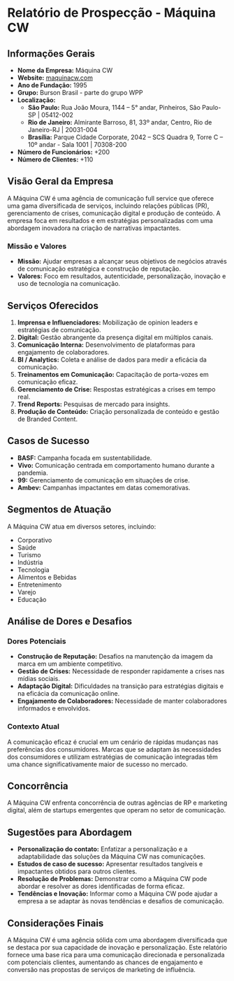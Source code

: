 # Relatório de Prospecção - Máquina CW

## Informações Gerais
- **Nome da Empresa:** Máquina CW  
- **Website:** [maquinacw.com](http://www.maquinacw.com)  
- **Ano de Fundação:** 1995  
- **Grupo:** Burson Brasil - parte do grupo WPP  
- **Localização:** 
  - **São Paulo:** Rua João Moura, 1144 – 5° andar, Pinheiros, São Paulo-SP | 05412-002
  - **Rio de Janeiro:** Almirante Barroso, 81, 33º andar, Centro, Rio de Janeiro-RJ | 20031-004
  - **Brasília:** Parque Cidade Corporate, 2042 – SCS Quadra 9, Torre C – 10º andar - Sala 1001 | 70308-200  
- **Número de Funcionários:** +200  
- **Número de Clientes:** +110  

## Visão Geral da Empresa
A Máquina CW é uma agência de comunicação full service que oferece uma gama diversificada de serviços, incluindo relações públicas (PR), gerenciamento de crises, comunicação digital e produção de conteúdo. A empresa foca em resultados e em estratégias personalizadas com uma abordagem inovadora na criação de narrativas impactantes.

### Missão e Valores
- **Missão:** Ajudar empresas a alcançar seus objetivos de negócios através de comunicação estratégica e construção de reputação.
- **Valores:** Foco em resultados, autenticidade, personalização, inovação e uso de tecnologia na comunicação.

## Serviços Oferecidos
1. **Imprensa e Influenciadores:** Mobilização de opinion leaders e estratégias de comunicação.
2. **Digital:** Gestão abrangente da presença digital em múltiplos canais.
3. **Comunicação Interna:** Desenvolvimento de plataformas para engajamento de colaboradores.
4. **BI / Analytics:** Coleta e análise de dados para medir a eficácia da comunicação.
5. **Treinamentos em Comunicação:** Capacitação de porta-vozes em comunicação eficaz.
6. **Gerenciamento de Crise:** Respostas estratégicas a crises em tempo real.
7. **Trend Reports:** Pesquisas de mercado para insights.
8. **Produção de Conteúdo:** Criação personalizada de conteúdo e gestão de Branded Content.

## Casos de Sucesso
- **BASF:** Campanha focada em sustentabilidade.
- **Vivo:** Comunicação centrada em comportamento humano durante a pandemia.
- **99:** Gerenciamento de comunicação em situações de crise.
- **Ambev:** Campanhas impactantes em datas comemorativas.

## Segmentos de Atuação
A Máquina CW atua em diversos setores, incluindo:
- Corporativo
- Saúde
- Turismo
- Indústria
- Tecnologia
- Alimentos e Bebidas
- Entretenimento
- Varejo
- Educação

## Análise de Dores e Desafios
### Dores Potenciais
- **Construção de Reputação:** Desafios na manutenção da imagem da marca em um ambiente competitivo.
- **Gestão de Crises:** Necessidade de responder rapidamente a crises nas mídias sociais.
- **Adaptação Digital:** Dificuldades na transição para estratégias digitais e na eficácia da comunicação online.
- **Engajamento de Colaboradores:** Necessidade de manter colaboradores informados e envolvidos.

### Contexto Atual
A comunicação eficaz é crucial em um cenário de rápidas mudanças nas preferências dos consumidores. Marcas que se adaptam às necessidades dos consumidores e utilizam estratégias de comunicação integradas têm uma chance significativamente maior de sucesso no mercado.

## Concorrência
A Máquina CW enfrenta concorrência de outras agências de RP e marketing digital, além de startups emergentes que operam no setor de comunicação.

## Sugestões para Abordagem
- **Personalização do contato:** Enfatizar a personalização e a adaptabilidade das soluções da Máquina CW nas comunicações.
- **Estudos de caso de sucesso:** Apresentar resultados tangíveis e impactantes obtidos para outros clientes.
- **Resolução de Problemas:** Demonstrar como a Máquina CW pode abordar e resolver as dores identificadas de forma eficaz.
- **Tendências e Inovação:** Informar como a Máquina CW pode ajudar a empresa a se adaptar às novas tendências e desafios de comunicação.

## Considerações Finais
A Máquina CW é uma agência sólida com uma abordagem diversificada que se destaca por sua capacidade de inovação e personalização. Este relatório fornece uma base rica para uma comunicação direcionada e personalizada com potenciais clientes, aumentando as chances de engajamento e conversão nas propostas de serviços de marketing de influência.